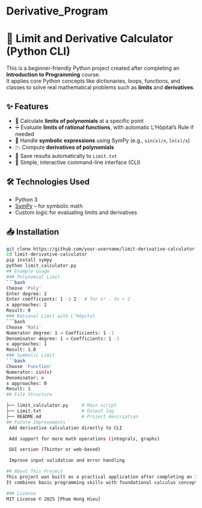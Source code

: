 # Derivative_Program
# 🧮 Limit and Derivative Calculator (Python CLI)

This is a beginner-friendly Python project created after completing an **Introduction to Programming** course.  
It applies core Python concepts like dictionaries, loops, functions, and classes to solve real mathematical problems such as **limits** and **derivatives**.

## ✨ Features

- 📐 Calculate **limits of polynomials** at a specific point
- ➗ Evaluate **limits of rational functions**, with automatic L’Hôpital’s Rule if needed
- 🧠 Handle **symbolic expressions** using SymPy (e.g., `sin(x)/x`, `ln(x)/x`)
- 📉 Compute **derivatives of polynomials**
- 📄 Save results automatically to `Limit.txt`
- 💬 Simple, interactive command-line interface (CLI)

## 🛠 Technologies Used

- Python 3
- [SymPy](https://www.sympy.org/en/index.html) – for symbolic math
- Custom logic for evaluating limits and derivatives

## 📥 Installation

```bash
git clone https://github.com/your-username/limit-derivative-calculator.git
cd limit-derivative-calculator
pip install sympy
python limit_calculator.py
## Example Usage
### Polynomial Limit
```bash
Choose 'Poly'
Enter degree: 2
Enter coefficients: 1 -3 2   # for x² - 3x + 2
x approaches: 2
Result: 0
### Rational Limit with L’Hôpital
```bash
Choose 'Rati'
Numerator degree: 1 → Coefficients: 1 -1
Denominator degree: 1 → Coefficients: 1 -1
x approaches: 1
Result: 1.0
### Symbolic Limit
```bash
Choose 'Function'
Numerator: sin(x)
Denominator: x
x approaches: 0
Result: 1
## File Structure

├── limit_calculator.py     # Main script
├── Limit.txt               # Output log
├── README.md               # Project description
## Future Improvements
 Add derivative calculation directly to CLI

 Add support for more math operations (integrals, graphs)

 GUI version (Tkinter or web-based)

 Improve input validation and error handling

## About This Project
This project was built as a practical application after completing an Introduction to Programming course.
It combines basic programming skills with foundational calculus concepts, demonstrating how even beginner-level code can solve meaningful problems.

### License
MIT License © 2025 [Pham Hong Hieu]
